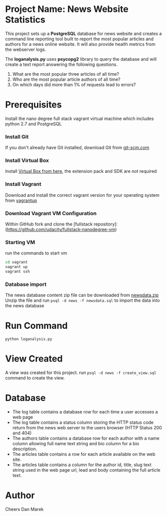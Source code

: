 # Project Name: News Website Statistics
This project sets up a **PostgreSQL** database for news website and creates a command line reporting tool built to report the most popular articles and authors for a news online website. It will also provide health metrics from the webserver logs.  

The **loganalysis.py** uses **psycopg2** library to query the database and will create a text report answering the following questions.

1. What are the most popular three articles of all time?
2. Who are the most popular article authors of all time?
3. On which days did more than 1% of requests lead to errors?

# Prerequisites 
Install the nano degree full stack vagrant virtual machine which includes python 2.7 and PostgreSQL
### Install Git
If you don't already have Git installed, download Git from [git-scm.com](https://git-scm.com/downloads)
### Install Virtual Box
Install [Virtual Box from here](https://www.virtualbox.org/wiki/Downloads), the extension pack and SDK are not required
### Install Vagrant
Download and install the correct vagrant version for your operating system from [vagrantup](https://www.vagrantup.com/downloads.html)
### Download Vagrant VM Configuration
Within GitHub fork and clone the [fullstack repository]:(https://github.com/udacity/fullstack-nanodegree-vm)
### Starting VM
run the commands to start vm
```sh
cd vagrant
vagrant up
vagrant ssh
```
### Database import
The news database content zip file can be downloaded from [newsdata.zip](https://d17h27t6h515a5.cloudfront.net/topher/2016/August/57b5f748_newsdata/newsdata.zip)
Unzip the file and run `psql -d news -f newsdata.sql` to import the data into the news database

# Run Command
`python loganalysis.py`

# View Created
A view was created for this project.
run `psql -d news -f create_view.sql` command to create the view.

# Database
-	The log table contains a database row for each time a user accesses a web page
-	The log table contains a status column storing the HTTP status code return from the news web server to the users browser (HTTP Status 200 and 404) 
-	The authors table contains a database row for each author with a name column allowing full name text string and bio column for a bio description.
-	The articles table contains a row for each article available on the web site. 
-	The articles table contains a column for the author id, title, slug text string used in the web page url, lead and body containing the full article text.

# Author
Cheers
Dan Marek
